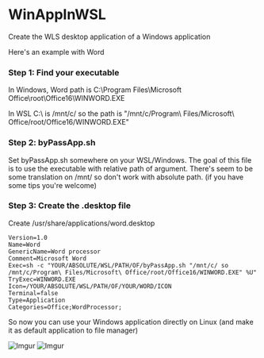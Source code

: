 # WinAppInWSL
Create the WLS desktop application of a Windows application

Here's an example with Word

### Step 1: Find your executable 

In Windows, Word path is C:\Program Files\Microsoft Office\root\Office16\WINWORD.EXE

In WSL C:\ is /mnt/c/ so the path is "/mnt/c/Program\ Files/Microsoft\ Office/root/Office16/WINWORD.EXE"

### Step 2: byPassApp.sh

Set byPassApp.sh somewhere on your WSL/Windows.
The goal of this file is to use the executable with relative path of argument.
There's seem to be some translation on /mnt/ so don't work with absolute path. (if you have some tips you're welcome)

### Step 3: Create the .desktop file

Create /usr/share/applications/word.desktop
```
Version=1.0
Name=Word
GenericName=Word processor
Comment=Microsoft Word
Exec=sh -c "YOUR/ABSOLUTE/WSL/PATH/OF/byPassApp.sh "/mnt/c/ so /mnt/c/Program\ Files/Microsoft\ Office/root/Office16/WINWORD.EXE" %U"
TryExec=WINWORD.EXE
Icon=/YOUR/ABSOLUTE/WSL/PATH/OF/YOUR/WORD/ICON
Terminal=false
Type=Application
Categories=Office;WordProcessor;
```

So now you can use your Windows application directly on Linux (and make it as default application to file manager)

![Imgur](https://i.imgur.com/044pfRy.png)
![Imgur](https://i.imgur.com/LHPIw0k.png)
